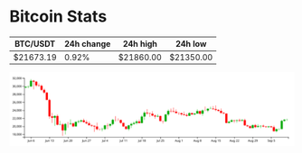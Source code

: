 # Bitcoin Stats

BTC/USDT|24h change|24h high|24h low|
|---|---|---|---|
|$21673.19|0.92%|$21860.00|$21350.00|

<img src="./chart.svg">
